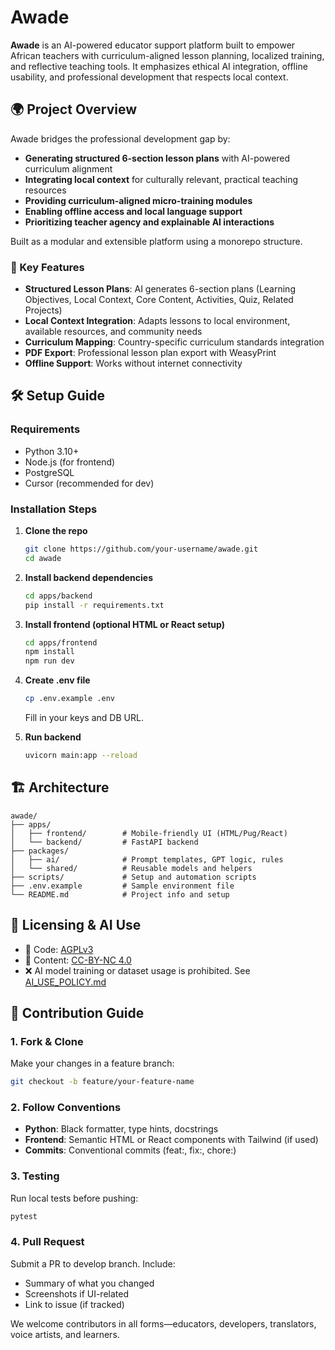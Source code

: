 # Awade

**Awade** is an AI-powered educator support platform built to empower African teachers with curriculum-aligned lesson planning, localized training, and reflective teaching tools. It emphasizes ethical AI integration, offline usability, and professional development that respects local context.

## 🌍 Project Overview

Awade bridges the professional development gap by:

- **Generating structured 6-section lesson plans** with AI-powered curriculum alignment
- **Integrating local context** for culturally relevant, practical teaching resources
- **Providing curriculum-aligned micro-training modules**
- **Enabling offline access and local language support**
- **Prioritizing teacher agency and explainable AI interactions**

Built as a modular and extensible platform using a monorepo structure.

### 🎯 Key Features

- **Structured Lesson Plans**: AI generates 6-section plans (Learning Objectives, Local Context, Core Content, Activities, Quiz, Related Projects)
- **Local Context Integration**: Adapts lessons to local environment, available resources, and community needs
- **Curriculum Mapping**: Country-specific curriculum standards integration
- **PDF Export**: Professional lesson plan export with WeasyPrint
- **Offline Support**: Works without internet connectivity

## 🛠️ Setup Guide

### Requirements
- Python 3.10+
- Node.js (for frontend)
- PostgreSQL
- Cursor (recommended for dev)

### Installation Steps

1. **Clone the repo**
   ```bash
   git clone https://github.com/your-username/awade.git
   cd awade
   ```

2. **Install backend dependencies**
   ```bash
   cd apps/backend
   pip install -r requirements.txt
   ```

3. **Install frontend (optional HTML or React setup)**
   ```bash
   cd apps/frontend
   npm install
   npm run dev
   ```

4. **Create .env file**
   ```bash
   cp .env.example .env
   ```
   Fill in your keys and DB URL.

5. **Run backend**
   ```bash
   uvicorn main:app --reload
   ```

## 🏗 Architecture

```
awade/
├── apps/
│   ├── frontend/        # Mobile-friendly UI (HTML/Pug/React)
│   └── backend/         # FastAPI backend
├── packages/
│   ├── ai/              # Prompt templates, GPT logic, rules
│   └── shared/          # Reusable models and helpers
├── scripts/             # Setup and automation scripts
├── .env.example         # Sample environment file
└── README.md            # Project info and setup
```

## 📜 Licensing & AI Use

- 🧠 Code: [AGPLv3](https://www.gnu.org/licenses/agpl-3.0.html)
- 📘 Content: [CC-BY-NC 4.0](https://creativecommons.org/licenses/by-nc/4.0/)
- ❌ AI model training or dataset usage is prohibited. See [AI_USE_POLICY.md](./AI_USE_POLICY.md)

## 🤝 Contribution Guide

### 1. Fork & Clone
Make your changes in a feature branch:
```bash
git checkout -b feature/your-feature-name
```

### 2. Follow Conventions
- **Python**: Black formatter, type hints, docstrings
- **Frontend**: Semantic HTML or React components with Tailwind (if used)
- **Commits**: Conventional commits (feat:, fix:, chore:)

### 3. Testing
Run local tests before pushing:
```bash
pytest
```

### 4. Pull Request
Submit a PR to develop branch. Include:
- Summary of what you changed
- Screenshots if UI-related
- Link to issue (if tracked)

We welcome contributors in all forms—educators, developers, translators, voice artists, and learners.
